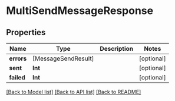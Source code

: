 # MultiSendMessageResponse

## Properties
Name | Type | Description | Notes
------------ | ------------- | ------------- | -------------
**errors** | [MessageSendResult] |  | [optional] 
**sent** | **Int** |  | [optional] 
**failed** | **Int** |  | [optional] 

[[Back to Model list]](../README.md#documentation-for-models) [[Back to API list]](../README.md#documentation-for-api-endpoints) [[Back to README]](../README.md)


